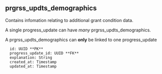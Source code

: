 ## prgrss_updts_demographics

Contains infomation relating to additional grant condition data.

A single progress_update can have *many* prgrss_updts_demographics.

A prgrss_updts_demographics can **only** be linked to one progress_update

```
  id: UUID **PK**
  progress_update_id: UUID **FK**
  explanation: String
  created_at: Timestamp
  updated_at: Timestamp
```